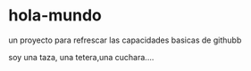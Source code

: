 # hola-mundo
un proyecto para refrescar las capacidades basicas de githubb

soy una taza, una tetera,una cuchara....
